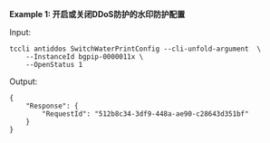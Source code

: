 **Example 1: 开启或关闭DDoS防护的水印防护配置**



Input: 

```
tccli antiddos SwitchWaterPrintConfig --cli-unfold-argument  \
    --InstanceId bgpip-0000011x \
    --OpenStatus 1
```

Output: 
```
{
    "Response": {
        "RequestId": "512b8c34-3df9-448a-ae90-c28643d351bf"
    }
}
```

